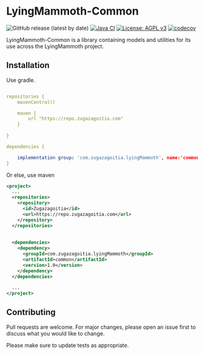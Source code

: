 

# LyingMammoth-Common 
![GitHub release (latest by date)](https://img.shields.io/github/v/release/zugazagoitia/LyingMammoth-Common) [![Java CI](https://github.com/zugazagoitia/LyingMammoth-Common/actions/workflows/main.yml/badge.svg)](https://github.com/zugazagoitia/LyingMammoth-Common/actions/workflows/main.yml) [![License: AGPL v3](https://img.shields.io/badge/License-AGPL%20v3-blue.svg)](https://www.gnu.org/licenses/agpl-3.0) [![codecov](https://codecov.io/gh/zugazagoitia/LyingMammoth-Common/branch/master/graph/badge.svg?token=PVXCVQ9J4H)](https://codecov.io/gh/zugazagoitia/LyingMammoth-Common)


LyingMammoth-Common is a library containing models and utilities for its use across the LyingMammoth project.

## Installation

Use gradle.

```yml

repositories {
    mavenCentral()

    maven {
        url "https://repo.zugazagoitia.com"
    }
    
}

dependencies {

    implementation group: 'com.zugazagoitia.lyingMammoth', name:'common', version: '1.0'
}


```


Or else, use maven
```xml
<project>
  ...
  <repositories>
    <repository>
      <id>Zugazagoitia</id>
      <url>https://repo.zugazagoitia.com</url>
    </repository>
  </repositories>
  
 
  <dependencies>
    <dependency>
      <groupId>com.zugazagoitia.lyingMammoth</groupId>
      <artifactId>common</artifactId>
      <version>1.0</version>
    </dependency>
  </dependencies>
  
  ...
</project>


```


## Contributing
Pull requests are welcome. For major changes, please open an issue first to discuss what you would like to change.

Please make sure to update tests as appropriate.
